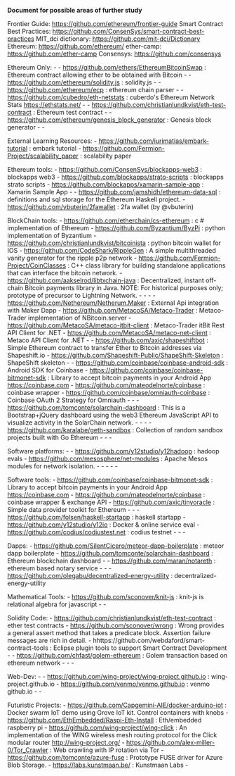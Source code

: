 **Document for possible areas of further study**

Frontier Guide: https://github.com/ethereum/frontier-guide
Smart Contract Best Practices: https://github.com/ConsenSys/smart-contract-best-practices
MIT_dci dictionary: https://github.com/mit-dci/Dictionary
Ethereum: https://github.com/ethereum/
ether-camp: https://github.com/ether-camp 
Consensys: https://github.com/consensys

Ethereum Only:
	-
	- https://github.com/ethers/EthereumBitcoinSwap : Ethereum contract allowing ether to be obtained with Bitcoin
	- 
	- https://github.com/ethereum/solidity.js : solidity.js
	-
	- https://github.com/ethereum/ecp : ethereum chain parser
	- 
	- https://github.com/cubedro/eth-netstats : cuberdo's Ethereum Network Stats https://ethstats.net/
	- 
	- https://github.com/christianlundkvist/eth-test-contract : Ethereum test contract
	-
	- https://github.com/ethereum/genesis_block_generator : Genesis block generator
	- 
	- 

External Learning Resources:
	- https://github.com/iurimatias/embark-tutorial : embark tutorial
	- https://github.com/Fermion-Project/scalability_paper : scalability paper

Ethereum tools:
	- https://github.com/ConsenSys/blockapps-web3 : blockapps web3
	- https://github.com/blockapps/strato-scripts : blockapps strato scripts
	- https://github.com/blockapps/xamarin-sample-app : Xamarin Sample App
	- 
	- https://github.com/jamshidh/ethereum-data-sql : definitions and sql storage for the Ethereum Haskell project.
	- https://github.com/vbuterin/2fawallet : 2fa wallet (by @vbuterin)


BlockChain tools:
	- https://github.com/etherchain/cs-ethereum : c # implementation of Ethereum
	- https://github.com/Byzantium/ByzPi : python implementation of Byzantium
	- https://github.com/christianlundkvist/bitcoinista : python bitcoin wallet for IOS
	- https://github.com/CodeShark/RippleGen : A simple multithreaded vanity generator for the ripple p2p network
	- https://github.com/Fermion-Project/CoinClasses : C++ class library for building standalone applications that can interface the bitcoin network.
	- https://github.com/aakselrod/libtxchain-java : Decentralized, instant off-chain Bitcoin payments library in Java. NOTE: For historical purposes only; prototype of precursor to Lightning Network.
	-
	-
	-
	- https://github.com/Nethereum/Netherum.Maker : External Api integration with Maker Dapp
	- https://github.com/MetacoSA/Metaco-Trader : Metaco-Trader implementation of NBitcoin.server
	- https://github.com/MetacoSA/metaco-itbit-client : Metaco-Trader itBit Rest API Client for .NET
	- https://github.com/MetacoSA/metaco-net-client : Metaco API Client for .NET
	-
	- https://github.com/axic/shapeshiftbot : Simple Ethereum contract to transfer Ether to Bitcoin addresses via Shapeshift.io
	- https://github.com/Shapeshift-Public/ShapeShift-Skeleton : ShapeShift skeleton 
	-
	- https://github.com/coinbase/coinbase-android-sdk : Android SDK for Coinbase
	- https://github.com/coinbase/coinbase-bitmonet-sdk : Library to accept bitcoin payments in your Android App https://coinbase.com
	- https://github.com/mateodelnorte/coinbase : coinbase wrapper
	- https://github.com/coinbase/omniauth-coinbase : Coinbase OAuth 2 Strategy for Omniauth
	-
	- 
	- https://github.com/tomconte/solarchain-dashboard : This is a Bootstrap+jQuery dashboard using the web3 Ethereum JavaScript API to visualize activity in the SolarChain network.
	-
	-
	- 
	- https://github.com/karalabe/geth-sandbox : Collection of random sandbox projects built with Go Ethereum
	-
	-
	-



Software platforms:
	-
	- https://github.com/y12studio/y12hadoop : hadoop evals
	- https://github.com/mesosphere/net-modules : Apache Mesos modules for network isolation.
	-
	-
	-
	-
	-

Software tools:
	- https://github.com/coinbase/coinbase-bitmonet-sdk : Library to accept bitcoin payments in your Android App https://coinbase.com
	- https://github.com/mateodelnorte/coinbase : coinbase wrapper & exchange API
	- https://github.com/axic/tinyoracle : Simple data provider toolkit for Ethereum
	- 
	- 
	- https://github.com/folsen/haskell-startapp : haskell startapp
	- https://github.com/y12studio/y12io : Docker & online service eval
	- https://github.com/codius/codiustest.net : codius testnet 
	-
	-
	-

Dapps:
	- https://github.com/SilentCicero/meteor-dapp-boilerplate : meteor dapp boilerplate
	- https://github.com/tomconte/solarchain-dashboard : Ethereum blockchain dashboard
	- 
	- https://github.com/maran/notareth : ethereum based notary service
	- 
	- 
	- https://github.com/olegabu/decentralized-energy-utility : decentralized-energy-utility


Mathematical Tools:
	- https://github.com/sconover/knit-js : knit-js is relational algebra for javascript
	- 
	- 


Solidity Code:
	- https://github.com/christianlundkvist/eth-test-contract : ether test contracts
 	- https://github.com/sconover/wrong : Wrong provides a general assert method that takes a predicate block. Assertion failure messages are rich in detail.
 	- hhttps://github.com/webdaford/smart-contract-tools : Eclipse plugin tools to support Smart Contract Development
	- 
	- https://github.com/chfast/golem-ethereum : Golem transaction based on ethereum network
	-
	-
	-

Web-Dev:
	-
	- https://github.com/wing-project/wing-project.github.io : wing-project.github.io
	- https://github.com/venmo/venmo.github.io : venmo github.io
	- 
	- 



Futuristic Projects:
	- https://github.com/Capgemini-AIE/docker-arduino-iot : Docker swarm IoT demo using Grove IoT kit. Control containers with knobs
	- https://github.com/EthEmbedded/Raspi-Eth-Install : Eth/embedded raspberry pi
	- https://github.com/wing-project/wing-click : An implementation of the WING wireless mesh routing protocol for the Click modular router http://wing-project.org/
	- https://github.com/alex-miller-0/Tor_Crawler : Web crawling with IP rotation via Tor
	- https://github.com/tomconte/azure-fuse : Prototype FUSE driver for Azure Blob Storage.
	- https://labs.kunstmaan.be/ : Kunstmaan Labs
	-


